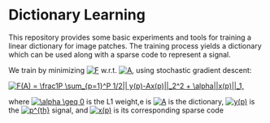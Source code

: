 # Dictionary Learning
This repository provides some basic experiments and tools for training a linear dictionary for image patches. The training process yields a dictionary which can be used along with a sparse code to represent a signal.

We train by minimizing <a href="https://www.codecogs.com/eqnedit.php?latex=F" target="_blank"><img src="https://latex.codecogs.com/gif.latex?F" title="F" /></a> w.r.t. <a href="https://www.codecogs.com/eqnedit.php?latex=A" target="_blank"><img src="https://latex.codecogs.com/gif.latex?A" title="A" /></a>, using stochastic gradient descent:

<a href="https://www.codecogs.com/eqnedit.php?latex=F(A)&space;=&space;\frac1P&space;\sum_{p=1}^P&space;1/2||&space;y(p)-Ax(p)||_2^2&space;&plus;&space;\alpha||x(p)||_1," target="_blank"><img src="https://latex.codecogs.com/gif.latex?F(A)&space;=&space;\frac1P&space;\sum_{p=1}^P&space;1/2||&space;y(p)-Ax(p)||_2^2&space;&plus;&space;\alpha||x(p)||_1," title="F(A) = \frac1P \sum_{p=1}^P 1/2|| y(p)-Ax(p)||_2^2 + \alpha||x(p)||_1," /></a>

where <a href="https://www.codecogs.com/eqnedit.php?latex=\alpha&space;\geq&space;0" target="_blank"><img src="https://latex.codecogs.com/gif.latex?\alpha&space;\geq&space;0" title="\alpha \geq 0" /></a> is the L1 weight,e is 
<a href="https://www.codecogs.com/eqnedit.php?latex=A" target="_blank"><img src="https://latex.codecogs.com/gif.latex?A" title="A" /></a> is the dictionary,
<a href="https://www.codecogs.com/eqnedit.php?latex=y(p)" target="_blank"><img src="https://latex.codecogs.com/gif.latex?y(p)" title="y(p)" /></a>
 is the <a href="https://www.codecogs.com/eqnedit.php?latex=p^{th}" target="_blank"><img src="https://latex.codecogs.com/gif.latex?p^{th}" title="p^{th}" /></a>
 signal, and <a href="https://www.codecogs.com/eqnedit.php?latex=x(p)" target="_blank"><img src="https://latex.codecogs.com/gif.latex?x(p)" title="x(p)" /></a> is its corresponding sparse code


